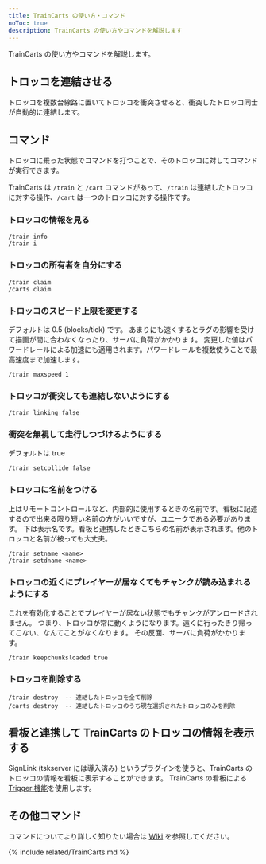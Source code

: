 ```yaml
---
title: TrainCarts の使い方・コマンド
noToc: true
description: TrainCarts の使い方やコマンドを解説します
---
```


TrainCarts の使い方やコマンドを解説します。

## トロッコを連結させる
トロッコを複数台線路に置いてトロッコを衝突させると、衝突したトロッコ同士が自動的に連結します。

## コマンド
トロッコに乗った状態でコマンドを打つことで、そのトロッコに対してコマンドが実行できます。

TrainCarts は `/train` と `/cart` コマンドがあって、`/train` は連結したトロッコに対する操作、`/cart` は一つのトロッコに対する操作です。


### トロッコの情報を見る
```
/train info
/train i
```

### トロッコの所有者を自分にする
```
/train claim
/carts claim
```

### トロッコのスピード上限を変更する
デフォルトは 0.5 (blocks/tick) です。
あまりにも速くするとラグの影響を受けて描画が間に合わなくなったり、サーバに負荷がかかります。
変更した値はパワードレールによる加速にも適用されます。パワードレールを複数使うことで最高速度まで加速します。
```
/train maxspeed 1
```

### トロッコが衝突しても連結しないようにする
```
/train linking false
```

### 衝突を無視して走行しつづけるようにする
デフォルトは true
```
/train setcollide false
```

### トロッコに名前をつける
上はリモートコントロールなど、内部的に使用するときの名前です。看板に記述するので出来る限り短い名前の方がいいですが、ユニークである必要があります。
下は表示名です。看板と連携したときこちらの名前が表示されます。他のトロッコと名前が被っても大丈夫。
```
/train setname <name>
/train setdname <name>
```

### トロッコの近くにプレイヤーが居なくてもチャンクが読み込まれるようにする
これを有効化することでプレイヤーが居ない状態でもチャンクがアンロードされません。
つまり、トロッコが常に動くようになります。遠くに行ったきり帰ってこない、なんてことがなくなります。
その反面、サーバに負荷がかかります。
```
/train keepchunksloaded true
```

### トロッコを削除する
```
/train destroy  -- 連結したトロッコを全て削除
/carts destroy  -- 連結したトロッコのうち現在選択されたトロッコのみを削除
```

## 看板と連携して TrainCarts のトロッコの情報を表示する
SignLink (tskserver には導入済み) というプラグインを使うと、TrainCarts のトロッコの情報を看板に表示することができます。
TrainCarts の看板による [Trigger 機能](signs/trigger)を使用します。

## その他コマンド
コマンドについてより詳しく知りたい場合は [Wiki](https://minecraft.gamepedia.com/Custom_servers/Bukkit/TrainCarts/Commands) を参照してください。

{% include related/TrainCarts.md %}
